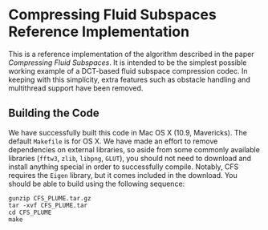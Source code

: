 # Compressing Fluid Subspaces Reference Implementation

This is a reference implementation of the algorithm described in the paper *Compressing Fluid Subspaces*. It is intended to be the simplest possible working example of a DCT-based fluid subspace compression codec. In keeping with this simplicity, extra features such as obstacle handling and multithread support have been removed.

## Building the Code

We have successfully built this code in Mac OS X (10.9, Mavericks). The default `Makefile` is for OS X. We have made an effort to remove dependencies on external libraries, so aside from some commonly available libraries (`fftw3`, `zlib`, `libpng`, `GLUT`), you should not need to download and install anything special in order to successfully compile. Notably, CFS requires the `Eigen` library, but it comes included in the download. You should be able to build using the following sequence:

    gunzip CFS_PLUME.tar.gz
    tar -xvf CFS_PLUME.tar
    cd CFS_PLUME
    make
